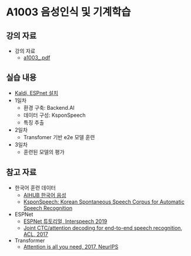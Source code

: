 # A1003 음성인식 및 기계학습

## 강의 자료

  - 강의 자료
    * [a1003_.pdf](doc/a1003_.pdf)

## 실습 내용

  - [Kaldi, ESPnet 설치](INSTALL.md)
  - 1일차
    * 환경 구축: Backend.AI
    * 데이터 구성: KsponSpeech
    * 특징 추출
  - 2일차
    * Transfomer 기반 e2e 모델 훈련
  - 3일차
    * 훈련된 모델의 평가

## 참고 자료

  - 한국어 훈련 데이터
    * [AIHUB 한국어 음성](https://aihub.or.kr/aidata/105/download)
    * [KsponSpeech: Korean Spontaneous Speech Corpus for Automatic Speech Recognition](https://www.mdpi.com/2076-3417/10/19/6936)
  - ESPNet
    * [ESPNet 튜토리얼, Interspeech 2019](https://github.com/espnet/interspeech2019-tutorial)
    * [Joint CTC/attention decoding for end-to-end speech recognition, ACL, 2017](https://www.merl.com/publications/docs/TR2017-103.pdf)
  - Transformer
    * [Attention is all you need, 2017, NeurIPS](https://papers.nips.cc/paper/2017/hash/3f5ee243547dee91fbd053c1c4a845aa-Abstract.html)
